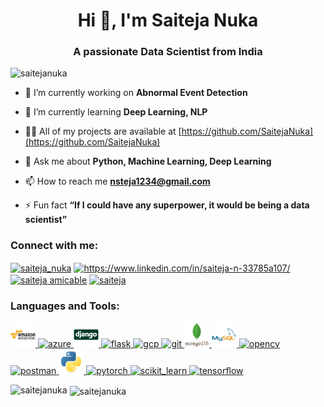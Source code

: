 <h1 align="center">Hi 👋, I'm Saiteja Nuka</h1>
<h3 align="center">A passionate Data Scientist from India</h3>

<p align="left"> <img src="https://komarev.com/ghpvc/?username=saitejanuka&label=Profile%20views&color=0e75b6&style=flat" alt="saitejanuka" /> </p>

- 🔭 I’m currently working on **Abnormal Event Detection**

- 🌱 I’m currently learning **Deep Learning, NLP**

- 👨‍💻 All of my projects are available at [https://github.com/SaitejaNuka](https://github.com/SaitejaNuka)

- 💬 Ask me about **Python, Machine Learning, Deep Learning**

- 📫 How to reach me **nsteja1234@gmail.com**

- ⚡ Fun fact **“If I could have any superpower, it would be being a data scientist”**

<h3 align="left">Connect with me:</h3>
<p align="left">
<a href="https://twitter.com/saiteja_nuka" target="blank"><img align="center" src="https://raw.githubusercontent.com/rahuldkjain/github-profile-readme-generator/neutral-icons/src/images/icons/Social/twitter.svg" alt="saiteja_nuka" height="30" width="40" /></a>
<a href="https://linkedin.com/in/https://www.linkedin.com/in/saiteja-n-33785a107/" target="blank"><img align="center" src="https://raw.githubusercontent.com/rahuldkjain/github-profile-readme-generator/neutral-icons/src/images/icons/Social/linked-in-alt.svg"   alt="https://www.linkedin.com/in/saiteja-n-33785a107/" height="30" width="40" /></a>
   <a href="https://fb.com/saiteja amicable" target="blank"><img align="center"    src="https://raw.githubusercontent.com/rahuldkjain/github-profile-readme-generator/neutral-icons/src/images/icons/Social/facebook.svg"    alt="saiteja amicable" height="30" width="40" /></a>
<a href="https://instagram.com/saiteja" target="blank"><img align="center" src="https://raw.githubusercontent.com/rahuldkjain/github-profile-readme-generator/neutral-icons/src/images/icons/Social/instagram.svg" alt="saiteja" height="30" width="40" /></a>
</p>

<h3 align="left">Languages and Tools:</h3>
<p align="left"> <a href="https://aws.amazon.com" target="_blank"> <img src="https://raw.githubusercontent.com/devicons/devicon/master/icons/amazonwebservices/amazonwebservices-original-wordmark.svg" alt="aws" width="40" height="40"/> </a> <a href="https://azure.microsoft.com/en-in/" target="_blank"> <img src="https://www.vectorlogo.zone/logos/microsoft_azure/microsoft_azure-icon.svg" alt="azure" width="40" height="40"/> </a> <a href="https://www.djangoproject.com/" target="_blank"> <img src="https://raw.githubusercontent.com/devicons/devicon/master/icons/django/django-original.svg" alt="django" width="40" height="40"/> </a> <a href="https://flask.palletsprojects.com/" target="_blank"> <img src="https://www.vectorlogo.zone/logos/pocoo_flask/pocoo_flask-icon.svg" alt="flask" width="40" height="40"/> </a> <a href="https://cloud.google.com" target="_blank"> <img src="https://www.vectorlogo.zone/logos/google_cloud/google_cloud-icon.svg" alt="gcp" width="40" height="40"/> </a> <a href="https://git-scm.com/" target="_blank"> <img src="https://www.vectorlogo.zone/logos/git-scm/git-scm-icon.svg" alt="git" width="40" height="40"/> </a> <a href="https://www.mongodb.com/" target="_blank"> <img src="https://raw.githubusercontent.com/devicons/devicon/master/icons/mongodb/mongodb-original-wordmark.svg" alt="mongodb" width="40" height="40"/> </a> <a href="https://www.mysql.com/" target="_blank"> <img src="https://raw.githubusercontent.com/devicons/devicon/master/icons/mysql/mysql-original-wordmark.svg" alt="mysql" width="40" height="40"/> </a> <a href="https://opencv.org/" target="_blank"> <img src="https://www.vectorlogo.zone/logos/opencv/opencv-icon.svg" alt="opencv" width="40" height="40"/> </a> <a href="https://postman.com" target="_blank"> <img src="https://www.vectorlogo.zone/logos/getpostman/getpostman-icon.svg" alt="postman" width="40" height="40"/> </a> <a href="https://www.python.org" target="_blank"> <img src="https://raw.githubusercontent.com/devicons/devicon/master/icons/python/python-original.svg" alt="python" width="40" height="40"/> </a> <a href="https://pytorch.org/" target="_blank"> <img src="https://www.vectorlogo.zone/logos/pytorch/pytorch-icon.svg" alt="pytorch" width="40" height="40"/> </a> <a href="https://scikit-learn.org/" target="_blank"> <img src="https://upload.wikimedia.org/wikipedia/commons/0/05/Scikit_learn_logo_small.svg" alt="scikit_learn" width="40" height="40"/> </a> <a href="https://www.tensorflow.org" target="_blank"> <img src="https://www.vectorlogo.zone/logos/tensorflow/tensorflow-icon.svg" alt="tensorflow" width="40" height="40"/> </a> </p>

<p><img align="left" src="https://github-readme-stats.vercel.app/api/top-langs?username=saitejanuka&show_icons=true&locale=en&layout=compact" alt="saitejanuka" /></p>



<p>&nbsp;<img align="center" src="https://github-readme-stats.vercel.app/api?username=saitejanuka&show_icons=true&locale=en" alt="saitejanuka" /></p>
